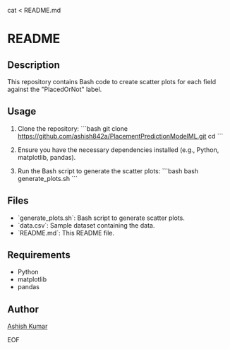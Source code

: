 cat <<EOF > README.md
# README

## Description
This repository contains Bash code to create scatter plots for each field against the "PlacedOrNot" label.

## Usage
1. Clone the repository:
   \`\`\`bash
   git clone https://github.com/ashish842a/PlacementPredictionModelML.git
   cd <PlacementPredictionModelML>
   \`\`\`

2. Ensure you have the necessary dependencies installed (e.g., Python, matplotlib, pandas).

3. Run the Bash script to generate the scatter plots:
   \`\`\`bash
   bash generate_plots.sh
   \`\`\`

## Files
- \`generate_plots.sh\`: Bash script to generate scatter plots.
- \`data.csv\`: Sample dataset containing the data.
- \`README.md\`: This README file.

## Requirements
- Python
- matplotlib
- pandas

## Author
[Ashish Kumar](https://github.com/ashish842a)

EOF
